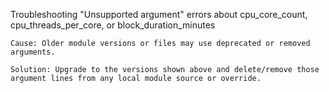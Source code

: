 Troubleshooting
"Unsupported argument" errors about cpu_core_count, cpu_threads_per_core, or block_duration_minutes

    Cause: Older module versions or files may use deprecated or removed arguments.

    Solution: Upgrade to the versions shown above and delete/remove those argument lines from any local module source or override.
